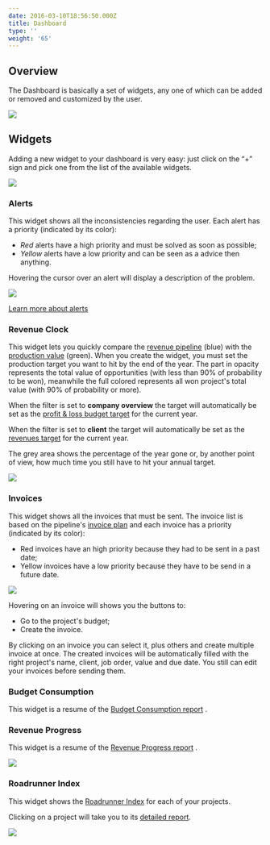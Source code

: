 ```yaml
---
date: 2016-03-10T18:56:50.000Z
title: Dashboard
type: ''
weight: '65'
---
```


## Overview

The Dashboard is basically a set of widgets, any one of which can be added or removed and customized by the user.

![](/uploads/2017/06/09/dashboard.png)

## Widgets

Adding a new widget to your dashboard is very easy: just click on the “+” sign and pick one from the list of the available widgets.

![](/uploads/2017/05/22/add-widget.gif)

### Alerts

This widget shows all the inconsistencies regarding the user. Each alert has a priority (indicated by its color):

* *Red* alerts have a high priority and must be solved as soon as possible;
* *Yellow* alerts have a low priority and can be seen as a advice then anything.

Hovering the cursor over an alert will display a description of the problem.

![](/uploads/2017/08/28/alerts.png)

[Learn more about alerts](/alerts/index)

### Revenue Clock

This widget lets you quickly compare the [revenue pipeline](/glossary/index/#revenue-pipeline) (blue) with the [production value](/glossary/index/#production-value) (green). When you create the widget, you must set the production target you want to hit by the end of the year. The part in opacity represents the total value of opportunities (with less than 90% of probability to be won), meanwhile the full colored represents all won project's total value (with 90% of probability or more).

When the filter is set to **company overview** the target will automatically be set as the [profit & loss budget target](/profit-loss/index/#overview) for the current year.

When the filter is set to **client** the target will automatically be set as the [revenues target](/revenues/index/#revenues-target) for the current year.

The grey area shows the percentage of the year gone or, by another point of view, how much time you still have to hit your annual target.

![](/uploads/2017/06/12/revenue-clock.png)

### Invoices

This widget shows all the invoices that must be sent. The invoice list is based on the pipeline's [invoice plan](/pipeline/index/#invoice-plan) and each invoice has a priority (indicated by its color):

* Red invoices have an high priority because they had to be sent in a past date;
* Yellow invoices have a low priority because they have to be send in a future date.

![](/uploads/2017/08/28/invoices.png)

Hovering on an invoice will shows you the buttons to:

* Go to the project's budget;
* Create the invoice.

By clicking on an invoice you can select it, plus others and create multiple invoice at once. The created invoices will be automatically filled with the right project's name, client, job order, value and due date. You still can edit your invoices before sending them.

### Budget Consumption

This widget is a resume of the [Budget Consumption report](/reports/index/#budget-consumption) .

### Revenue Progress

This widget is a resume of the [Revenue Progress report](/reports/index/#revenue-progress) .

![](/uploads/2017/06/12/revenue-progress-widget.png)

### Roadrunner Index

This widget shows the [Roadrunner Index](/glossary/index/#roardunner-index-rri) for each of your projects.

Clicking on a project will take you to its [detailed report](/reports/index/#project-report).

![](/uploads/2017/06/12/rri-widget.png)
